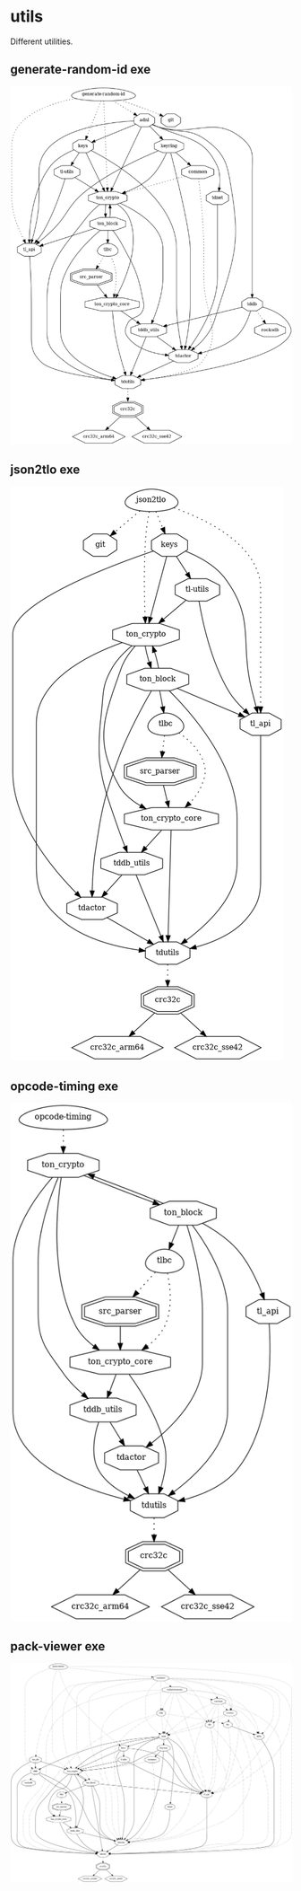 # utils

Different utilities.

## generate-random-id exe

![void](../dev/png/ton.generate-random-id.png)

## json2tlo exe

![void](../dev/png/ton.json2tlo.png)

## opcode-timing exe

![void](../dev/png/ton.opcode-timing.png)

## pack-viewer exe

![void](../dev/png/ton.pack-viewer.png)
